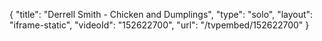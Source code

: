 {
    "title": "Derrell Smith - Chicken and Dumplings",
    "type": "solo",
    "layout": "iframe-static",
    "videoId": "152622700",
    "url": "\/tvpembed\/152622700"
}
